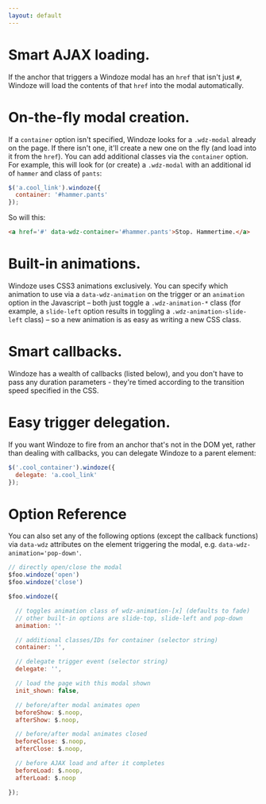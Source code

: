 ```yaml
---
layout: default
---
```


# Smart AJAX loading.

If the anchor that triggers a Windoze modal has an `href` that isn't just `#`, Windoze will load the contents of that `href` into the modal automatically.

# On-the-fly modal creation.

If a `container` option isn't specified, Windoze looks for a `.wdz-modal` already on the page. If there isn't one, it'll create a new one on the fly (and load into it from the `href`). You can add additional classes via the `container` option. For example, this will look for (or create) a `.wdz-modal` with an additional id of `hammer` and class of `pants`:

```javascript
$('a.cool_link').windoze({
  container: '#hammer.pants'
});
```

So will this:

```html
<a href='#' data-wdz-container='#hammer.pants'>Stop. Hammertime.</a>
```

# Built-in animations.

Windoze uses CSS3 animations exclusively. You can specify which animation to use via a `data-wdz-animation` on the trigger or an `animation` option in the Javascript – both just toggle a `.wdz-animation-*` class (for example, a `slide-left` option results in toggling a `.wdz-animation-slide-left` class) – so a new animation is as easy as writing a new CSS class.

# Smart callbacks.

Windoze has a wealth of callbacks (listed below), and you don't have to pass any duration parameters - they're timed according to the transition speed specified in the CSS.

# Easy trigger delegation.

If you want Windoze to fire from an anchor that's not in the DOM yet, rather than dealing with callbacks, you can delegate Windoze to a parent element:

```javascript
$('.cool_container').windoze({
  delegate: 'a.cool_link'
});
```

# Option Reference

You can also set any of the following options (except the callback functions) via `data-wdz` attributes on the element triggering the modal, e.g. `data-wdz-animation='pop-down'`.

```javascript
// directly open/close the modal
$foo.windoze('open')
$foo.windoze('close')

$foo.windoze({

  // toggles animation class of wdz-animation-[x] (defaults to fade)
  // other built-in options are slide-top, slide-left and pop-down
  animation: ''

  // additional classes/IDs for container (selector string)
  container: '',

  // delegate trigger event (selector string)
  delegate: '',

  // load the page with this modal shown
  init_shown: false,

  // before/after modal animates open
  beforeShow: $.noop,
  afterShow: $.noop,

  // before/after modal animates closed
  beforeClose: $.noop,
  afterClose: $.noop,

  // before AJAX load and after it completes
  beforeLoad: $.noop,
  afterLoad: $.noop

});
```
